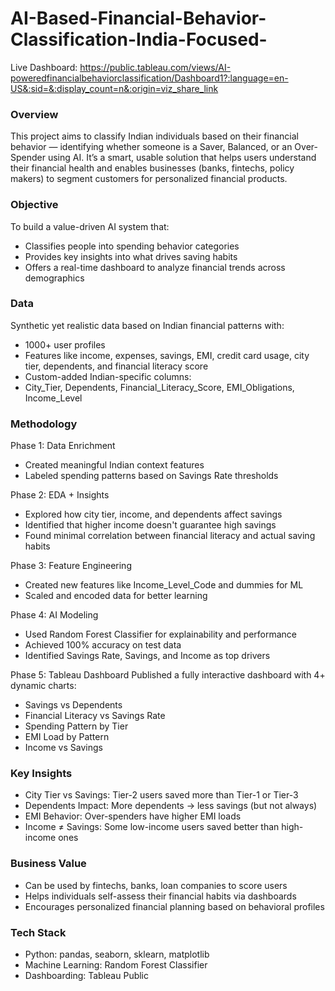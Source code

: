 # AI-Based-Financial-Behavior-Classification-India-Focused-

Live Dashboard: https://public.tableau.com/views/AI-poweredfinancialbehaviorclassification/Dashboard1?:language=en-US&:sid=&:display_count=n&:origin=viz_share_link

### Overview

This project aims to classify Indian individuals based on their financial behavior — identifying whether someone is a Saver, Balanced, or an Over-Spender using AI. It’s a smart, usable solution that helps users understand their financial health and enables businesses (banks, fintechs, policy makers) to segment customers for personalized financial products.

### Objective

To build a value-driven AI system that:
* Classifies people into spending behavior categories
* Provides key insights into what drives saving habits
* Offers a real-time dashboard to analyze financial trends across demographics

###  Data

Synthetic yet realistic data based on Indian financial patterns with:

* 1000+ user profiles
* Features like income, expenses, savings, EMI, credit card usage, city tier, dependents, and financial literacy score
* Custom-added Indian-specific columns:
* City_Tier, Dependents, Financial_Literacy_Score, EMI_Obligations, Income_Level

### Methodology

Phase 1: Data Enrichment
* Created meaningful Indian context features
* Labeled spending patterns based on Savings Rate thresholds

Phase 2: EDA + Insights
* Explored how city tier, income, and dependents affect savings
* Identified that higher income doesn't guarantee high savings
* Found minimal correlation between financial literacy and actual saving habits

Phase 3: Feature Engineering
* Created new features like Income_Level_Code and dummies for ML
* Scaled and encoded data for better learning

Phase 4: AI Modeling
* Used Random Forest Classifier for explainability and performance
* Achieved 100% accuracy on test data
* Identified Savings Rate, Savings, and Income as top drivers

Phase 5: Tableau Dashboard
Published a fully interactive dashboard with 4+ dynamic charts:
* Savings vs Dependents
* Financial Literacy vs Savings Rate
* Spending Pattern by Tier
* EMI Load by Pattern
* Income vs Savings

### Key Insights

* City Tier vs Savings: Tier-2 users saved more than Tier-1 or Tier-3
* Dependents Impact: More dependents → less savings (but not always)
* EMI Behavior: Over-spenders have higher EMI loads
* Income ≠ Savings: Some low-income users saved better than high-income ones

###  Business Value

* Can be used by fintechs, banks, loan companies to score users
* Helps individuals self-assess their financial habits via dashboards
* Encourages personalized financial planning based on behavioral profiles

### Tech Stack

* Python: pandas, seaborn, sklearn, matplotlib
* Machine Learning: Random Forest Classifier
* Dashboarding: Tableau Public
